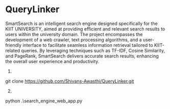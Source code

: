 # QueryLinker
SmartSearch is an intelligent search engine designed specifically for the KIIT UNIVERSITY, aimed at providing efficient and relevant search results to users within the university domain. The project encompasses the development of a web crawler, text processing algorithms, and a user-friendly interface to facilitate seamless information retrieval tailored to KIIT-related queries. By leveraging techniques such as TF-IDF, Cosine Similarity, and PageRank, SmartSearch delivers accurate search results, enhancing the overall user experience and productivity.


1.
git clone https://github.com/Shivans-Awasthi/QueryLinker.git

2.
python .\search_engine_web_app.py

